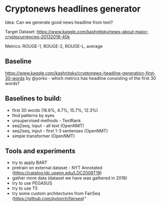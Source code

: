 # Cryptonews headlines generator

Idea: Can we generate good news headline from text?

Target Dataset: https://www.kaggle.com/kashnitsky/news-about-major-cryptocurrencies-20132018-40k

Metrics: ROUGE-1, ROUGE-2, ROUGE-L, average

## Baseline 
https://www.kaggle.com/kashnitsky/cryptonews-headline-generation-first-30-words by @yorko - which metrics has headline consisting of the first 30 words?


## Baselines to build:
* first 30 words (16.6%, 4.7%, 15.7%, 12.3%)
* find patterns by eyes
* unsupervised methods - TextRank
* seq2seq, input - all text (OpenNMT)
* seq2seq, input - first 1-3 sentenses (OpenNMT)
* simple transformer (OpenNMT)

## Tools and experiments

* try to apply BART
* pretrain on external dataset - NYT Annotated (https://catalog.ldc.upenn.edu/LDC2008T19)
* gather more data (dataset we have was gathered in 2018)
* try to use PEGASUS
* try to use T5
* try some custom architectures from FairSeq (https://github.com/pytorch/fairseq)"